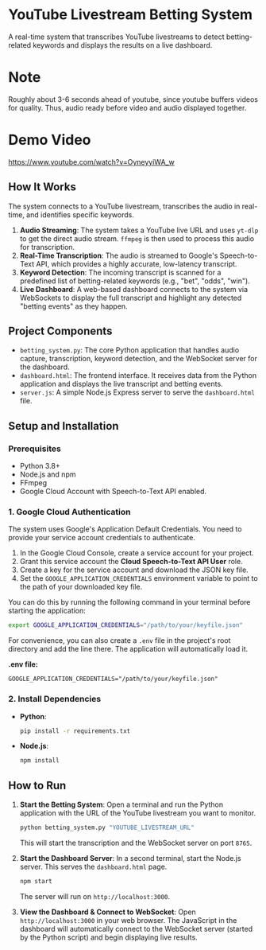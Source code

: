 # YouTube Livestream Betting System

A real-time system that transcribes YouTube livestreams to detect betting-related keywords and displays the results on a live dashboard.

# Note

Roughly about 3-6 seconds ahead of youtube, since youtube buffers videos for quality. Thus, audio ready before video and audio displayed together.

# Demo Video

https://www.youtube.com/watch?v=OyneyyiWA_w

## How It Works

The system connects to a YouTube livestream, transcribes the audio in real-time, and identifies specific keywords.

1.  **Audio Streaming**: The system takes a YouTube live URL and uses `yt-dlp` to get the direct audio stream. `ffmpeg` is then used to process this audio for transcription.
2.  **Real-Time Transcription**: The audio is streamed to Google's Speech-to-Text API, which provides a highly accurate, low-latency transcript.
3.  **Keyword Detection**: The incoming transcript is scanned for a predefined list of betting-related keywords (e.g., "bet", "odds", "win").
4.  **Live Dashboard**: A web-based dashboard connects to the system via WebSockets to display the full transcript and highlight any detected "betting events" as they happen.

## Project Components

*   `betting_system.py`: The core Python application that handles audio capture, transcription, keyword detection, and the WebSocket server for the dashboard.
*   `dashboard.html`: The frontend interface. It receives data from the Python application and displays the live transcript and betting events.
*   `server.js`: A simple Node.js Express server to serve the `dashboard.html` file.


## Setup and Installation

### Prerequisites

*   Python 3.8+
*   Node.js and npm
*   FFmpeg
*   Google Cloud Account with Speech-to-Text API enabled.

### 1. Google Cloud Authentication

The system uses Google's Application Default Credentials. You need to provide your service account credentials to authenticate.

1.  In the Google Cloud Console, create a service account for your project.
2.  Grant this service account the **Cloud Speech-to-Text API User** role.
3.  Create a key for the service account and download the JSON key file.
4.  Set the `GOOGLE_APPLICATION_CREDENTIALS` environment variable to point to the path of your downloaded key file.

You can do this by running the following command in your terminal before starting the application:
```bash
export GOOGLE_APPLICATION_CREDENTIALS="/path/to/your/keyfile.json"
```

For convenience, you can also create a `.env` file in the project's root directory and add the line there. The application will automatically load it.

**.env file:**
```
GOOGLE_APPLICATION_CREDENTIALS="/path/to/your/keyfile.json"
```

### 2. Install Dependencies

*   **Python**:
    ```bash
    pip install -r requirements.txt
    ```
*   **Node.js**:
    ```bash
    npm install
    ```

## How to Run

1.  **Start the Betting System**:
    Open a terminal and run the Python application with the URL of the YouTube livestream you want to monitor.
    ```bash
    python betting_system.py "YOUTUBE_LIVESTREAM_URL"
    ```
    This will start the transcription and the WebSocket server on port `8765`.

2.  **Start the Dashboard Server**:
    In a second terminal, start the Node.js server. This serves the `dashboard.html` page.
    ```bash
    npm start
    ```
    The server will run on `http://localhost:3000`.

3.  **View the Dashboard & Connect to WebSocket**:
    Open `http://localhost:3000` in your web browser. The JavaScript in the dashboard will automatically connect to the WebSocket server (started by the Python script) and begin displaying live results.
